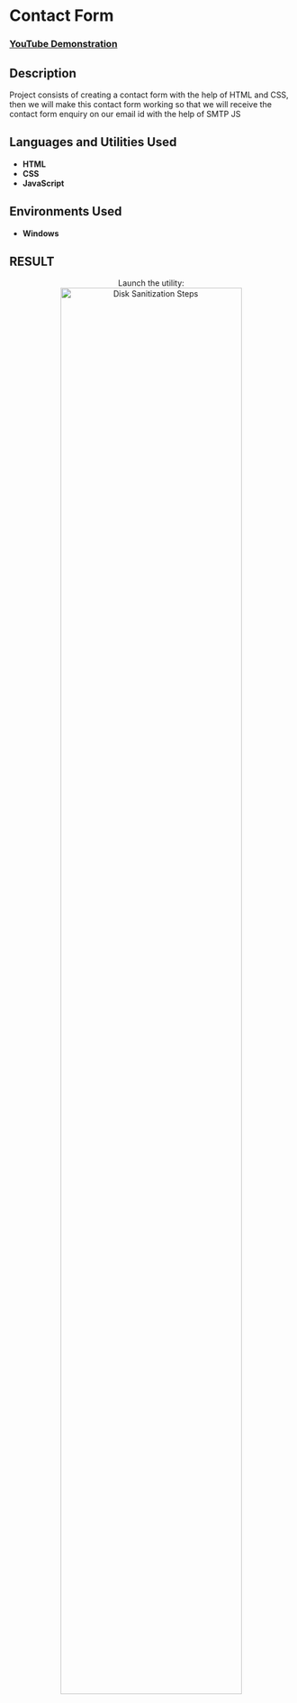 <h1> Contact Form </h1>

 ### [YouTube Demonstration](https://youtu.be/7eJexJVCqJo)

<h2>Description</h2>
Project consists of creating a contact form with the help of HTML and CSS, then we will make this contact form working so that we will receive the contact form enquiry on our email id with the help of SMTP JS
<br />


<h2>Languages and Utilities Used</h2>

- <b>HTML</b> 
- <b>CSS</b>
- <b>JavaScript</b>

<h2>Environments Used </h2>

- <b>Windows</b> 

<h2>RESULT</h2>

<p align="center">
Launch the utility: <br/>
<img src="https://i.imgur.com/62TgaWL.png" height="80%" width="80%" alt="Disk Sanitization Steps"/>
<br />
</p>

<!--
 ```diff
- text in red
+ text in green
! text in orange
# text in gray
@@ text in purple (and bold)@@
```
--!>
